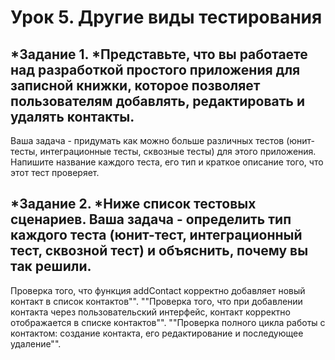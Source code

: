 # Урок 5. Другие виды тестирования

## *Задание 1. *Представьте, что вы работаете над разработкой простого приложения для записной книжки, которое позволяет пользователям добавлять, редактировать и удалять контакты.
Ваша задача - придумать как можно больше различных тестов (юнит-тесты, интеграционные тесты, сквозные тесты) для этого приложения. Напишите название каждого теста, его тип и краткое описание того, что этот тест проверяет.

## *Задание 2. *Ниже список тестовых сценариев. Ваша задача - определить тип каждого теста (юнит-тест, интеграционный тест, сквозной тест) и объяснить, почему вы так решили.
Проверка того, что функция addContact корректно добавляет новый контакт в список контактов"".
""Проверка того, что при добавлении контакта через пользовательский интерфейс, контакт корректно отображается в списке контактов"".
""Проверка полного цикла работы с контактом: создание контакта, его редактирование и последующее удаление"".

